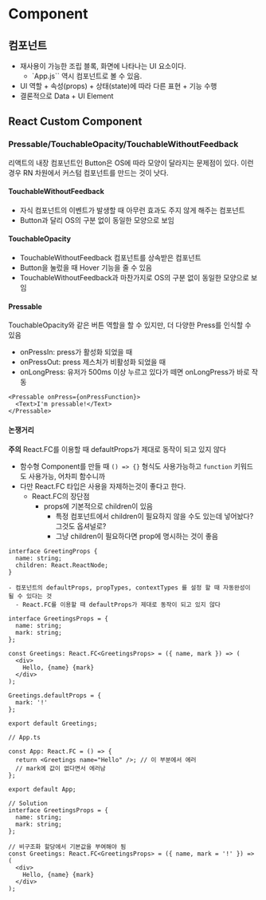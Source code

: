 # Component

## 컴포넌트

- 재사용이 가능한 조립 블록, 화면에 나타나는 UI 요소이다. 
    - `App.js`` 역시 컴포넌트로 볼 수 있음.
- UI 역할 + 속성(props) + 상태(state)에 따라 다른 표현 + 기능 수행
- 결론적으로 Data + UI Element

## React Custom Component

### Pressable/TouchableOpacity/TouchableWithoutFeedback

리액트의 내장 컴포넌트인 Button은 OS에 따라 모양이 달라지는 문제점이 있다. 이런 경우 RN 차원에서 커스텀 컴포넌트를 만드는 것이 낫다.

#### TouchableWithoutFeedback

- 자식 컴포넌트의 이벤트가 발생할 때 아무런 효과도 주지 않게 해주는 컴포넌트
- Button과 달리 OS의 구분 없이 동일한 모양으로 보임

#### TouchableOpacity

- TouchableWithoutFeedback 컴포넌트를 상속받은 컴포넌트
- Button을 눌렀을 때 Hover 기능을 줄 수 있음
- TouchableWithoutFeedback과 마찬가지로 OS의 구분 없이 동일한 모양으로 보임

#### Pressable

TouchableOpacity와 같은 버튼 역할을 할 수 있지만, 더 다양한 Press를 인식할 수 있음

- onPressIn: press가 활성화 되었을 때
- onPressOut: press 제스처가 비활성화 되었을 때
- onLongPress: 유저가 500ms 이상 누르고 있다가 떼면 onLongPress가 바로 작동

```tsx
<Pressable onPress={onPressFunction}>
  <Text>I'm pressable!</Text>
</Pressable>
```

#### 논쟁거리

**주의** React.FC를 이용할 때 defaultProps가 제대로 동작이 되고 있지 않다

- 함수형 Component를 만들 때 ``() => {}`` 형식도 사용가능하고 ``function`` 키워드도 사용가능, 어차피 함수니까
- 다만 React.FC 타입은 사용을 자제하는것이 좋다고 한다.
  - React.FC의 장단점
    - props에 기본적으로 children이 있음
      - 특정 컴포넌트에서 children이 필요하지 않을 수도 있는데 넣어놨다? 그것도 옵셔널로?
      - 그냥 children이 필요하다면 prop에 명시하는 것이 좋음

```tsx
interface GreetingProps {
  name: string;
  children: React.ReactNode;
}
```

    - 컴포넌트의 defaultProps, propTypes, contextTypes 를 설정 할 때 자동완성이 될 수 있다는 것
      - React.FC를 이용할 때 defaultProps가 제대로 동작이 되고 있지 않다

```tsx
interface GreetingsProps = {
  name: string;
  mark: string;
};

const Greetings: React.FC<GreetingsProps> = ({ name, mark }) => (
  <div>
    Hello, {name} {mark}
  </div>
);

Greetings.defaultProps = {
  mark: '!'
};

export default Greetings;

// App.ts

const App: React.FC = () => {
  return <Greetings name="Hello" />; // 이 부분에서 에러
  // mark에 값이 없다면서 에러남
};

export default App;

// Solution
interface GreetingsProps = {
  name: string;
  mark: string;
};

// 비구조화 할당에서 기본값을 부여해야 됨
const Greetings: React.FC<GreetingsProps> = ({ name, mark = '!' }) => (
  <div>
    Hello, {name} {mark}
  </div>
);
```




